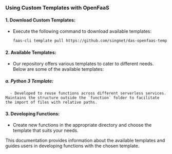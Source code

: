### **Using Custom Templates with OpenFaaS**

#### 1. **Download Custom Templates:**

- Execute the following command to download available templates:
  ```bash
  faas-cli template pull https://github.com/singnet/das-openfaas-templates.git
  ```

#### 2. **Available Templates:**

- Our repository offers various templates to cater to different needs. Below are some of the available templates:

##### a. **Python 3 Template:**

      - Developed to reuse functions across different serverless services. Maintains the structure outside the `function` folder to facilitate the import of files with relative paths.

#### 3. **Developing Functions:**

- Create new functions in the appropriate directory and choose the template that suits your needs.

This documentation provides information about the available templates and guides users in developing functions with the chosen template.
